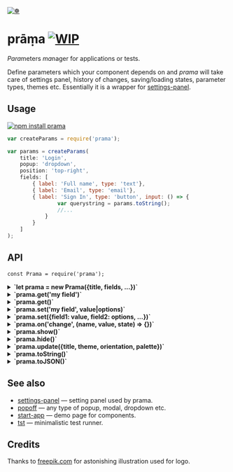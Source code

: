 [![❁](https://dfcreative.github.io/prama/logo.png "❁")](https://dfcreative.github.io/prama)

# prāṃa [![WIP](https://img.shields.io/badge/Work%20in%20progress--green.svg)](http://github.com/badges/stability-badges)

<em>Para</em>meters <em>ma</em>nager for applications or tests.

Define parameters which your component depends on and _prama_ will take care of settings panel, history of changes, saving/loading states, parameter types, themes etc. Essentially it is a wrapper for [settings-panel](https://github.com/dfcreative/settings-panel).

## Usage

[![npm install prama](https://nodei.co/npm/prama.png?mini=true)](https://npmjs.org/package/prama/)

```js
var createParams = require('prama');

var params = createParams(
	title: 'Login',
	popup: 'dropdown',
	position: 'top-right',
	fields: [
		{ label: 'Full name', type: 'text'},
		{ label: 'Email', type: 'email'},
		{ label: 'Sign In', type: 'button', input: () => {
				var querystring = params.toString();
				//...
			}
		}
	]
);
```

## API

`const Prama = require('prama');`

<details><summary><strong>`let prama = new Prama({title, fields, ...})`</strong></summary>

Create settings manager instance based off options:

<dl>
<dt>title: 'Settings'
<dd>Display menu title at the top of the panel. Can be omitted.

<dt>fields: []
<dd>List or object of fields for <a href="https://github.com/dfcreative/settings-panel">settings-panel</a>.</dd> Prama adds <code>save</code> and <code>order</code> additional field properties.

<dt>theme: null
<dd>Theme, one of <em>control</em>, <em>dragon</em>, <em>lucy</em>, <em>merka</em>, <em>typer</em> or false for default theme. Require theme as <code>theme: require('prama/theme/name')</code>. See <a href="https://github.com/dfcreative/prama/tree/master/theme">theme</a> folder.

<dt>container: document.body
<dd>Container element to place panel and settings button.

<dt>popup: 'dropdown'
<dd>Enable popup — can be a popup type string, popup options or boolean. See <a href="https://github.com/dfcreative/popoff">popoff</a> for popup options.

<dt>draggable: true
<dd>Make panel draggable — can be boolean or handle selector. Default handle is panel title.

<dt>button: true
<dd>Create settings menu button at the corner of the page.

<dt>history: false
<dd>Reflect settings state in url.

<dt>session: true
<dd>Save/load settings state between browser sessions, overridden by history.

<dt>storage: window.sessionStorage
<dd>Default storage for session.</dd>
</dl>
</details>
<details><summary><strong>`prama.get('my field')`</strong></summary>

Get single field value by name.

</details>
<details><summary><strong>`prama.get()`</strong></summary>

Return object with values of all fields

</details>
<details><summary><strong>`prama.set('my field', value|options)`</strong></summary>

Set field value or update field options.

</details>
<details><summary><strong>`prama.set({field1: value, field2: options, ...})`</strong></summary>

Update multiple field values or field options. State can be an object or a list, same as `fields` property in options.

</details>
<details><summary><strong>`prama.on('change', (name, value, state) => {})`</strong></summary>

Hook up a callback for any field change. Callback recieves field `name`, new `value` and full `state` arguments.

</details>
<details><summary><strong>`prama.show()`</strong></summary>

Show panel.

</details>
<details><summary><strong>`prama.hide()`</strong></summary>

Hide panel.

</details>
<details><summary><strong>`prama.update({title, theme, orientation, palette})`</strong></summary>

Update panel visual options.

</details>
<details><summary><strong>`prama.toString()`</strong></summary>

Get string representation of state. Basically, a querystring.

</details>
<details><summary><strong>`prama.toJSON()`</strong></summary>

Get state object with fields filtered for saving. Fields which `save` attribute is set to false will be ignored.

</details>

## See also

* [settings-panel](https://github.com/freeman-lab/settings-panel) — setting panel used by prama.
* [popoff](https://github.com/dfcreative/popoff) — any type of popup, modal, dropdown etc.
* [start-app](https://github.com/dfcreative/start-app) — demo page for components.
* [tst](https://github.com/dfcreative/tst) — minimalistic test runner.

## Credits

Thanks to [freepik.com](http://www.freepik.com/free-vector/flower-mandala-ornaments_714316.htm#term=mandala&page=1&position=12) for astonishing illustration used for logo.